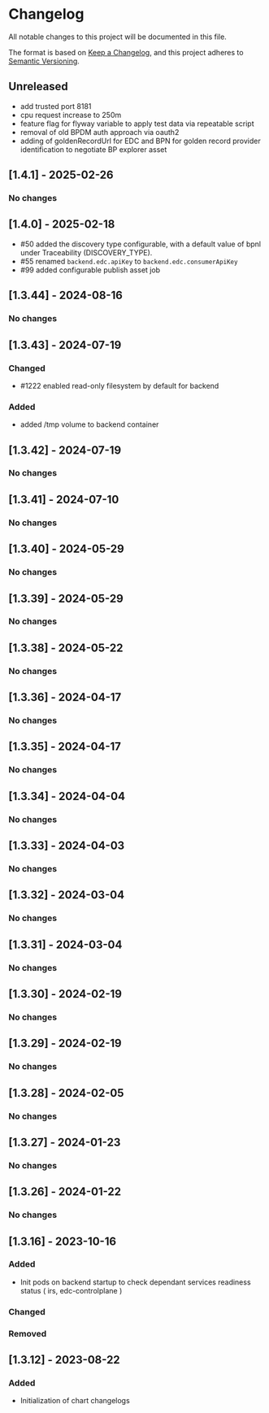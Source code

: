 # Changelog

All notable changes to this project will be documented in this file.

The format is based on [Keep a Changelog](https://keepachangelog.com/en/1.0.0/), and this project adheres to [Semantic Versioning](https://semver.org/spec/v2.0.0.html).
## Unreleased
- add trusted port 8181
- cpu request increase to 250m
- feature flag for flyway variable to apply test data via repeatable script
- removal of old BPDM auth approach via oauth2
- adding of goldenRecordUrl for EDC and BPN for golden record provider identification to negotiate BP explorer asset

## [1.4.1] - 2025-02-26
### No changes

## [1.4.0] - 2025-02-18
- #50 added the discovery type configurable, with a default value of bpnl under Traceability (DISCOVERY_TYPE).
- #55 renamed `backend.edc.apiKey` to `backend.edc.consumerApiKey`
- #99 added configurable publish asset job

## [1.3.44] - 2024-08-16
### No changes

## [1.3.43] - 2024-07-19
### Changed
- #1222 enabled read-only filesystem by default for backend

### Added
- added /tmp volume to backend container

## [1.3.42] - 2024-07-19
### No changes

## [1.3.41] - 2024-07-10
### No changes

## [1.3.40] - 2024-05-29
### No changes

## [1.3.39] - 2024-05-29
### No changes

## [1.3.38] - 2024-05-22

### No changes

## [1.3.36] - 2024-04-17
### No changes

## [1.3.35] - 2024-04-17
### No changes

## [1.3.34] - 2024-04-04
### No changes

## [1.3.33] - 2024-04-03
### No changes

## [1.3.32] - 2024-03-04

### No changes

## [1.3.31] - 2024-03-04
### No changes

## [1.3.30] - 2024-02-19
### No changes

## [1.3.29] - 2024-02-19
### No changes

## [1.3.28] - 2024-02-05
### No changes

## [1.3.27] - 2024-01-23
### No changes

## [1.3.26] - 2024-01-22
### No changes

## [1.3.16] - 2023-10-16
### Added
- Init pods on backend startup to check dependant services readiness status ( irs, edc-controlplane )


### Changed


### Removed


## [1.3.12] - 2023-08-22

### Added
- Initialization of chart changelogs


